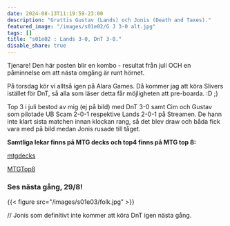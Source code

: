 ```yaml
---
date: 2024-08-13T11:19:59-23:00
description: "Grattis Gustav (Lands) och Jonis (Death and Taxes)."
featured_image: "/images/s01e02/G J 3-0 alt.jpg"
tags: []
title: "s01e02 : Lands 3-0, DnT 3-0."
disable_share: true
---
```


Tjenare! Den här posten blir en kombo - resultat från juli OCH en påminnelse om att nästa omgång är runt hörnet. 

På torsdag kör vi alltså igen på Alara Games. Då kommer jag att köra Slivers istället för DnT, så alla som läser detta får möjligheten att pre-boarda. :D ;)  
 
Top 3 i juli bestod av mig (ej på bild) med DnT 3-0 samt Cim och Gustav som pilotade UB Scam 2-0-1 respektive Lands 2-0-1 på Streamen. De hann inte klart sista matchen innan klockan rang, så det blev draw och båda fick vara med på bild medan Jonis rusade till tåget. 


**Samtliga lekar finns på MTG decks och top4 finns på MTG top 8:** 

[mtgdecks](https://mtgdecks.net/Legacy/legacyligan-season-1-round-3-alara-games-trollhattan-sweden-tournament-165547)


[MTGTop8](https://mtgtop8.com/event?e=57824&d=631995&f=LE)

### **Ses nästa gång, 29/8!**

{{< figure src="/images/s01e03/folk.jpg" >}}


// Jonis som definitivt inte kommer att köra DnT igen nästa gång. 

